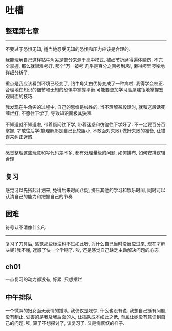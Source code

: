 # 吐槽

## 整理第七章

---

不要过于恐惧无知, 适当地忍受无知的恐惧和压力应该是合理的.

我能理解自己这样钻牛角尖是部分来源于高中模式, 被细节折磨得遍体鳞伤. 不完全掌握, 那么就很难考好. 那个'万一被考'几乎是百分之百考到.唉, 懒得啰里啰唆地详细分析了.

重点是我应该看到环境已经变了, 钻牛角尖由优势变成了一种病啦. 我得学会校正. 合理地在知识的细节和无知的恐惧中掌握平衡.可能要更加学习高屋建瓴地掌握宏观局面的技巧.

我发现在牛角尖的过程中, 自己的思维是线性的, 当不理解某段话时, 就和这段话死缠烂打, 不愿往下学了, 导致知识面极其狭窄.

不知道就不知道啦, 带着疑问往下学, 带着迷惑和彷徨往下学好了. 不一定要百分百掌握, 才敢往后学(能理解那是自己比较胆小, 不敢面对失败).做好失败的准备, 让错误来纠正迷惑.

---

感觉整理这些玩意和写代码差不多, 都有处理量级的问题, 如何排布, 如何安排逻辑合理

## 复习

感觉可以先搭起计划来, 免得后来时间仓促, 挤压其他的学习和娱乐时间, 同时可以认清自己的能力和把握自己的节奏

## 困难

符号认不清像什么$P_r$

---

复习了刀具后, 感觉那些标注也不过如此呀, 为什么自己当时没反应过来, 现在才解决呢?我不懂, 迷惑了快一个学期了. 唉, 还是感觉自己缺乏主动解决问题的心态

## ch01

一点复习的动力都没有, 好累, 只想摆烂

## 中午排队

一个微胖的妇女面无表情的插队, 我仅仅是吃惊, 什么也没有说. 我想自己挺有问题, 没有制止, 受害的是我及我后面的人, 让插队成本如此之低, 而且让她没有意识到自己的问题. 唉, 算了不想探讨了, 该复习了. 又是病恹恹的样子.
